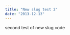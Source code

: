 ```yaml
---
title: "New slug test 2"
date: "2013-12-13"
---
```


<div class="content">
<p>second test of new slug code</p>
</div>
